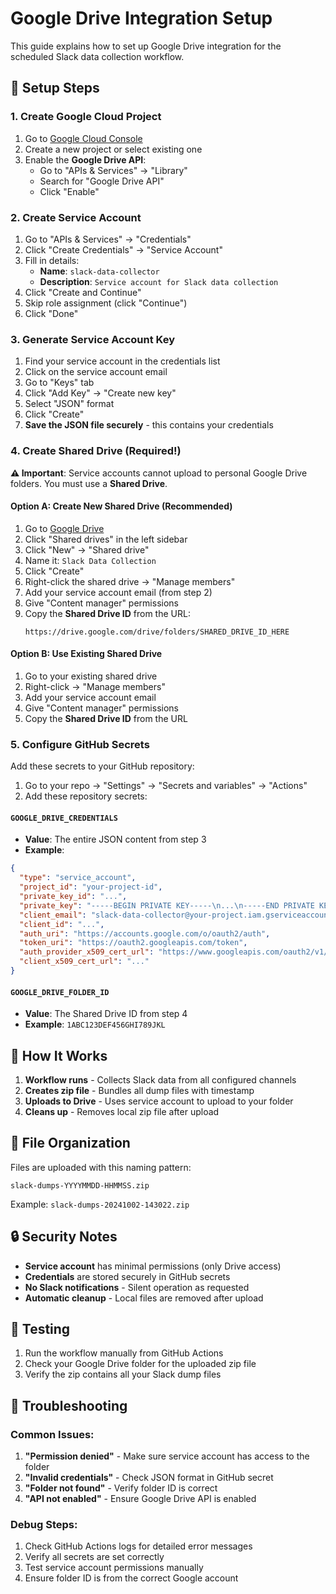 # Google Drive Integration Setup

This guide explains how to set up Google Drive integration for the scheduled Slack data collection workflow.

## 🔧 Setup Steps

### 1. Create Google Cloud Project

1. Go to [Google Cloud Console](https://console.cloud.google.com/)
2. Create a new project or select existing one
3. Enable the **Google Drive API**:
   - Go to "APIs & Services" → "Library"
   - Search for "Google Drive API"
   - Click "Enable"

### 2. Create Service Account

1. Go to "APIs & Services" → "Credentials"
2. Click "Create Credentials" → "Service Account"
3. Fill in details:
   - **Name**: `slack-data-collector`
   - **Description**: `Service account for Slack data collection`
4. Click "Create and Continue"
5. Skip role assignment (click "Continue")
6. Click "Done"

### 3. Generate Service Account Key

1. Find your service account in the credentials list
2. Click on the service account email
3. Go to "Keys" tab
4. Click "Add Key" → "Create new key"
5. Select "JSON" format
6. Click "Create"
7. **Save the JSON file securely** - this contains your credentials

### 4. Create Shared Drive (Required!)

**⚠️ Important**: Service accounts cannot upload to personal Google Drive folders. You must use a **Shared Drive**.

#### Option A: Create New Shared Drive (Recommended)

1. Go to [Google Drive](https://drive.google.com/)
2. Click "Shared drives" in the left sidebar
3. Click "New" → "Shared drive"
4. Name it: `Slack Data Collection`
5. Click "Create"
6. Right-click the shared drive → "Manage members"
7. Add your service account email (from step 2)
8. Give "Content manager" permissions
9. Copy the **Shared Drive ID** from the URL:
   ```
   https://drive.google.com/drive/folders/SHARED_DRIVE_ID_HERE
   ```

#### Option B: Use Existing Shared Drive

1. Go to your existing shared drive
2. Right-click → "Manage members"
3. Add your service account email
4. Give "Content manager" permissions
5. Copy the **Shared Drive ID** from the URL

### 5. Configure GitHub Secrets

Add these secrets to your GitHub repository:

1. Go to your repo → "Settings" → "Secrets and variables" → "Actions"
2. Add these repository secrets:

#### `GOOGLE_DRIVE_CREDENTIALS`
- **Value**: The entire JSON content from step 3
- **Example**:
```json
{
  "type": "service_account",
  "project_id": "your-project-id",
  "private_key_id": "...",
  "private_key": "-----BEGIN PRIVATE KEY-----\n...\n-----END PRIVATE KEY-----\n",
  "client_email": "slack-data-collector@your-project.iam.gserviceaccount.com",
  "client_id": "...",
  "auth_uri": "https://accounts.google.com/o/oauth2/auth",
  "token_uri": "https://oauth2.googleapis.com/token",
  "auth_provider_x509_cert_url": "https://www.googleapis.com/oauth2/v1/certs",
  "client_x509_cert_url": "..."
}
```

#### `GOOGLE_DRIVE_FOLDER_ID`
- **Value**: The Shared Drive ID from step 4
- **Example**: `1ABC123DEF456GHI789JKL`

## 🎯 How It Works

1. **Workflow runs** - Collects Slack data from all configured channels
2. **Creates zip file** - Bundles all dump files with timestamp
3. **Uploads to Drive** - Uses service account to upload to your folder
4. **Cleans up** - Removes local zip file after upload

## 📁 File Organization

Files are uploaded with this naming pattern:
```
slack-dumps-YYYYMMDD-HHMMSS.zip
```

Example: `slack-dumps-20241002-143022.zip`

## 🔒 Security Notes

- **Service account** has minimal permissions (only Drive access)
- **Credentials** are stored securely in GitHub secrets
- **No Slack notifications** - Silent operation as requested
- **Automatic cleanup** - Local files are removed after upload

## 🧪 Testing

1. Run the workflow manually from GitHub Actions
2. Check your Google Drive folder for the uploaded zip file
3. Verify the zip contains all your Slack dump files

## 🚨 Troubleshooting

### Common Issues:

1. **"Permission denied"** - Make sure service account has access to the folder
2. **"Invalid credentials"** - Check JSON format in GitHub secret
3. **"Folder not found"** - Verify folder ID is correct
4. **"API not enabled"** - Ensure Google Drive API is enabled

### Debug Steps:

1. Check GitHub Actions logs for detailed error messages
2. Verify all secrets are set correctly
3. Test service account permissions manually
4. Ensure folder ID is from the correct Google account
